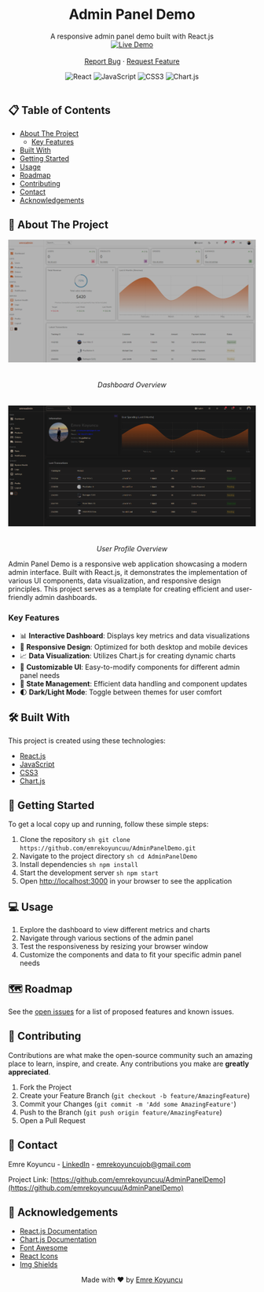 <div align="center">

  <h1 align="center">Admin Panel Demo</h1>

  <p align="center">
    A responsive admin panel demo built with React.js
    <br />
    <a href="https://emrekoyuncuu.github.io/AdminPanelDemo/" target="_blank">
      <img src="https://img.shields.io/badge/LIVE%20DEMO-Click%20Here-brightgreen?style=for-the-badge&logo=github" alt="Live Demo" height="50">
    </a>
    <br />
    <br />
    <a href="https://github.com/emrekoyuncuu/AdminPanelDemo/issues">Report Bug</a>
    ·
    <a href="https://github.com/emrekoyuncuu/AdminPanelDemo/issues">Request Feature</a>
  </p>

  <div align="center">
    <img src="https://img.shields.io/badge/React-20232A?style=for-the-badge&logo=react&logoColor=61DAFB" alt="React">
    <img src="https://img.shields.io/badge/JavaScript-F7DF1E?style=for-the-badge&logo=javascript&logoColor=black" alt="JavaScript">
    <img src="https://img.shields.io/badge/CSS3-1572B6?style=for-the-badge&logo=css3&logoColor=white" alt="CSS3">
    <img src="https://img.shields.io/badge/Chart.js-FF6384?style=for-the-badge&logo=chart.js&logoColor=white" alt="Chart.js">
  </div>
</div>

<br />

## 📋 Table of Contents

- [About The Project](#-about-the-project)
  - [Key Features](#key-features)
- [Built With](#️-built-with)
- [Getting Started](#-getting-started)
- [Usage](#-usage)
- [Roadmap](#️-roadmap)
- [Contributing](#-contributing)
- [Contact](#-contact)
- [Acknowledgements](#-acknowledgements)

## 🚀 About The Project

<div align="center">
  <img src="public/screenshot.png" alt="Project Screenshot 1" width="800" style="max-width: 100%; height: auto; margin-bottom: 20px;">
  <p><em>Dashboard Overview</em></p>
  
  <img src="public/screenshot1.png" alt="Project Screenshot 2" width="800" style="max-width: 100%; height: auto; margin-top: 20px; margin-bottom: 20px;">
  <p><em>User Profile Overview</em></p>
</div>

Admin Panel Demo is a responsive web application showcasing a modern admin interface. Built with React.js, it demonstrates the implementation of various UI components, data visualization, and responsive design principles. This project serves as a template for creating efficient and user-friendly admin dashboards.

### Key Features

- 📊 **Interactive Dashboard**: Displays key metrics and data visualizations
- 📱 **Responsive Design**: Optimized for both desktop and mobile devices
- 📈 **Data Visualization**: Utilizes Chart.js for creating dynamic charts
- 🎨 **Customizable UI**: Easy-to-modify components for different admin panel needs
- 🔄 **State Management**: Efficient data handling and component updates
- 🌓 **Dark/Light Mode**: Toggle between themes for user comfort

## 🛠️ Built With

This project is created using these technologies:

- [React.js](https://reactjs.org/)
- [JavaScript](https://developer.mozilla.org/en-US/docs/Web/JavaScript)
- [CSS3](https://developer.mozilla.org/en-US/docs/Web/CSS)
- [Chart.js](https://www.chartjs.org/)

## 🏁 Getting Started

To get a local copy up and running, follow these simple steps:

1. Clone the repository
   ``sh
   git clone https://github.com/emrekoyuncuu/AdminPanelDemo.git
   ``
2. Navigate to the project directory
   ``sh
   cd AdminPanelDemo
   ``
3. Install dependencies
   ``sh
   npm install
   ``
4. Start the development server
   ``sh
   npm start
   ``
5. Open [http://localhost:3000](http://localhost:3000) in your browser to see the application

## 💻 Usage

1. Explore the dashboard to view different metrics and charts
2. Navigate through various sections of the admin panel
3. Test the responsiveness by resizing your browser window
4. Customize the components and data to fit your specific admin panel needs

## 🗺️ Roadmap

See the [open issues](https://github.com/emrekoyuncuu/AdminPanelDemo/issues) for a list of proposed features and known issues.

## 🤝 Contributing

Contributions are what make the open-source community such an amazing place to learn, inspire, and create. Any contributions you make are **greatly appreciated**.

1. Fork the Project
2. Create your Feature Branch (`git checkout -b feature/AmazingFeature`)
3. Commit your Changes (`git commit -m 'Add some AmazingFeature'`)
4. Push to the Branch (`git push origin feature/AmazingFeature`)
5. Open a Pull Request

## 📧 Contact

Emre Koyuncu - [LinkedIn](https://www.linkedin.com/in/emrekoyuncuu/) - emrekoyuncujob@gmail.com

Project Link: [https://github.com/emrekoyuncuu/AdminPanelDemo](https://github.com/emrekoyuncuu/AdminPanelDemo)

## 🙏 Acknowledgements

- [React.js Documentation](https://reactjs.org/docs/getting-started.html)
- [Chart.js Documentation](https://www.chartjs.org/docs/latest/)
- [Font Awesome](https://fontawesome.com)
- [React Icons](https://react-icons.github.io/react-icons/)
- [Img Shields](https://shields.io)

<div align="center">
  Made with ❤️ by <a href="https://github.com/emrekoyuncuu">Emre Koyuncu</a>
</div>